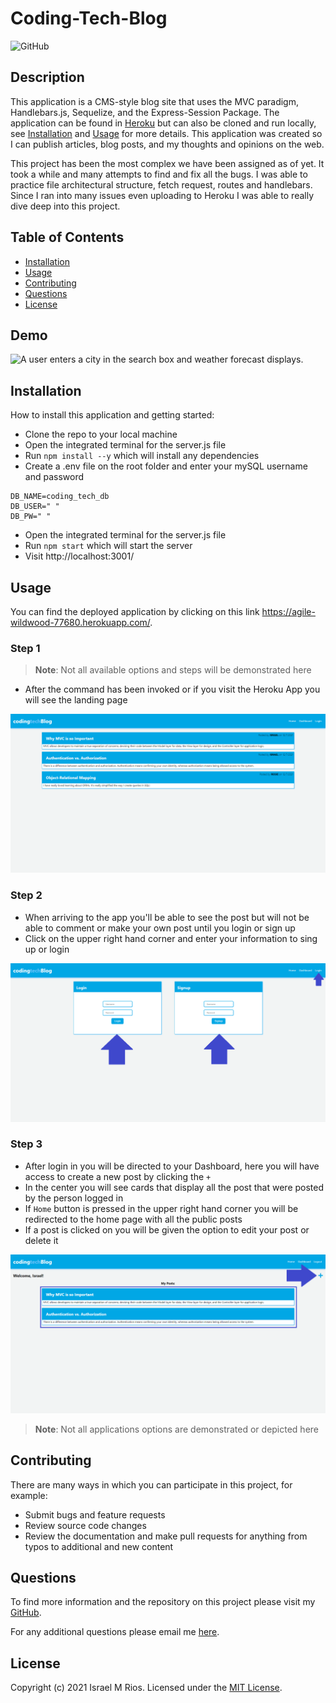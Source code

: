 # Coding-Tech-Blog
![GitHub](https://img.shields.io/badge/license-MIT-orange?style=for-the-badge)

## Description
This application is a CMS-style blog site that uses the MVC paradigm, Handlebars.js, Sequelize, and the Express-Session Package. The application can be found in [Heroku](https://agile-wildwood-77680.herokuapp.com/) but can also be cloned and run locally, see [Installation](#installation) and [Usage](#usage) for more details. This application was created so I can publish articles, blog posts, and my thoughts and opinions on the web.

This project has been the most complex we have been assigned as of yet. It took a while and many attempts to find and fix all the bugs. I was able to practice file architectural structure, fetch request, routes and handlebars. Since I ran into many issues even uploading to Heroku I was able to really dive deep into this project.

## Table of Contents
- [Installation](#installation)
- [Usage](#usage)
- [Contributing](#contributing)
- [Questions](#questions)
- [License](##license)

## Demo

![A user enters a city in the search box and weather forecast displays.](./public/img/coding-tech-blog-demo.gif)

## Installation

How to install this application and getting started:

* Clone the repo to your local machine
* Open the integrated terminal for the server.js file
* Run `npm install --y` which will install any dependencies
* Create a .env file on the root folder and enter your mySQL username and password
```
DB_NAME=coding_tech_db
DB_USER=" "
DB_PW=" "
```
* Open the integrated terminal for the server.js file
* Run `npm start` which will start the server
* Visit http://localhost:3001/

## Usage
You can find the deployed application by clicking on this link https://agile-wildwood-77680.herokuapp.com/.

### Step 1
> **Note**: Not all available options and steps will be demonstrated here
* After the command has been invoked or if you visit the Heroku App you will see the landing page

![Screenshot of landing page.](./public/img/landing-page.png)

### Step 2
* When arriving to the app you'll be able to see the post but will not be able to comment or make your own post until you login or sign up
* Click on the upper right hand corner and enter your information to sing up or login

![Screenshot of View All Departments Function being selected.](./public/img/login-singup.png)

### Step 3
* After login in you will be directed to your Dashboard, here you will have access to create a new post by clicking the `+`
* In the center you will see cards that display all the post that were posted by the person logged in
* If `Home` button is pressed in the upper right hand corner you will be redirected to the home page with all the public posts
* If a post is clicked on you will be given the option to edit your post or delete it

![Screenshot of View All Employees Function being selected.](./public/img/dashboard.png)
> **Note**: Not all applications options are demonstrated or depicted here

## Contributing
There are many ways in which you can participate in this project, for example:

* Submit bugs and feature requests
* Review source code changes
* Review the documentation and make pull requests for anything from typos to additional and new content

## Questions
To find more information and the repository on this project please visit my [GitHub](https://github.com/israelmrios).

For any additional questions please email me [here](mailto:israelm.riosjr@gmail.com).

## License
Copyright (c) 2021 Israel M Rios.
Licensed under the [MIT License](LICENSE).